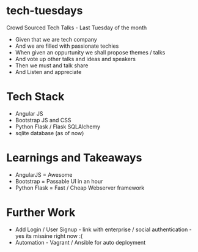 tech-tuesdays
=============

Crowd Sourced Tech Talks - Last Tuesday of the month

- Given that we are tech company
- And we are filled with passionate techies
- When given an oppurtunity we shall propose themes / talks
- And vote up other talks and ideas and speakers
- Then we must and talk share 
- And Listen and appreciate


Tech Stack
==========

- Angular JS
- Bootstrap JS and CSS
- Python Flask / Flask SQLAlchemy
- sqlite database (as of now)

Learnings and Takeaways
=======================

- AngularJS = Awesome
- Bootstrap = Passable UI in an hour
- Python Flask = Fast / Cheap Webserver framework

Further Work
============

- Add Login / User Signup - link with enterprise / social authentication - yes its missine right now :(
- Automation - Vagrant / Ansible for auto deployment


